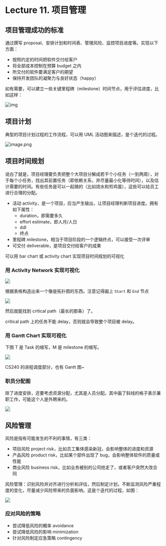 
Lecture 11\. 项目管理
=================


项目管理成功的标准
---------


通过撰写 proposal、安排计划和时间表、管理风险、监控项目进度等。实现以下方面：


* 按照约定的时间把软件交付给客户
* 将全部成本控制在预算 budget 之内
* 所交付的软件要满足客户的期望
* 保持开发团队的凝聚力与良好状态（happy）


如有需要，可以建立一些关键里程碑（milestone）时间节点，用于评估进度，比如这样：


![img](https://s2.loli.net/2023/06/20/whLlFnW4iXCctsT.png)


项目计划
----


典型的项目计划过程的工作流程，可以用 UML 活动图来描述，是个迭代的过程。


![image.png](https://s2.loli.net/2023/06/20/mrVQT5vjCGqBMkO.png)


项目时间规划
------


说白了就是，项目经理要负责把整个大项目分解成若干个小任务（一到两周），对于每个小任务，找出其前置任务（即依赖关系，并尽量最小化等待时间），以及估计需要的时间。有些任务是可以一起搞的（比如烧水和煎鸡蛋），这些可以给员工进行合理的分配。


* 活动 activity，是一个项目，应当产生输出，让项目经理判断项目进度。拥有如下属性：
	+ duration，即需要多久
	+ effort estimate，即人月/人日
	+ ddl
	+ 终点
* 里程碑 milestone，相当于项目阶段的一个逻辑终点，可以接受一次评审
* 可交付 deliverable，是项目交付给客户的成果


可以用 bar chart 或 activity chart 实现项目时间规划的可视化


### 用 Activity Network 实现可视化


![](https://s2.loli.net/2023/05/31/amc3F1RTuN2jodE.png)


根据表格构造出来一个像是拓扑图的东西。注意记得画上 `Start` 和 `End` 节点


![](https://s2.loli.net/2023/05/31/54xVzPpLSybhIOK.png)


然后就能找到 critical path（最长的那条）了。


critical path 上的任务不能 delay，否则就会导致整个项目被 delay。


### 用 Gantt Chart 实现可视化


下图 T 是 Task 的缩写，M 是 milestone 的缩写。


![](https://s2.loli.net/2023/05/31/nUgRQ7G6cESyWVl.png)


CS240 的进程调度部分，也有 Gantt 图\~


### 职员分配图


除了进度安排，还要考虑资源分配，尤其是人员分配。其中画了斜线的格子表示兼职工作，可能这个人是外聘来的。


![](https://s2.loli.net/2023/05/31/HbhOC6jDqkgK4I1.png)


风险管理
----


风险是指有可能发生的不利的事情，有三类：


* 项目风险 project risk，比如员工集体感染新冠，会影响整体的进度和资源
* 产品风险 product risk，比如某个部件出现了 bug，会影响整体软件的质量或性能
* 商业风险 business risk，比如业务被别的公司抢走了，或者客户突然大改合同


风险管理：识别风险并对齐进行分析和评估，然后制定计划，不断监测风险严重程度的变化，尽量减少风险带来的负面影响。这是个迭代的过程，如图：


![](https://s2.loli.net/2023/06/20/DLlm8wrSKHZnIAx.png)


### 应对风险的策略


* 尝试降低风险的概率 avoidance
* 尝试降低风险的影响 minimization
* 针对风险制定应急策略 contingency


